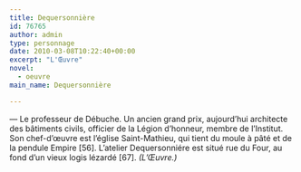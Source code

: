 ```yaml
---
title: Dequersonnière
id: 76765
author: admin
type: personnage
date: 2010-03-08T10:22:40+00:00
excerpt: "L'Œuvre"
novel:
  - oeuvre
main_name: Dequersonnière

---
```

— Le professeur de Débuche. Un ancien grand prix, aujourd&rsquo;hui architecte des bâtiments civils, officier de la Légion d&rsquo;honneur, membre de l&rsquo;Institut. Son chef-d&rsquo;œuvre est l&rsquo;église Saint-Mathieu, qui tient du moule à pâté et de la pendule Empire [56]. L&rsquo;atelier Dequersonniére est situé rue du Four, au fond d&rsquo;un vieux logis lézardé [67]. _(L&rsquo;Œuvre.)_